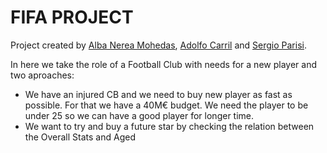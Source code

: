 # FIFA PROJECT

Project created by [Alba Nerea Mohedas](https://github.com/AlbaNMG), [Adolfo Carril](https://github.com/Jadcarpan) and [Sergio Parisi](https://github.com/parisisergio).  
  

In here we take the role of a Football Club with needs for a new player and two aproaches:  

- We have an injured CB and we need to buy new player as fast as possible. For that we have a 40M€ budget. We need the player to be under 25 so we can have a good player for longer time.  
- We want to try and buy a future star by checking the relation between the Overall Stats and Aged
